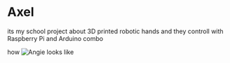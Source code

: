 # Axel
 its my school project about 3D printed robotic hands and they controll with Raspberry Pi and Arduino combo


how ![Angie](https://scontent.xx.fbcdn.net/v/t1.15752-9/p2048x2048/121051904_724945331567879_3956318642100410878_n.jpg?_nc_cat=110&ccb=1-5&_nc_sid=aee45a&_nc_ohc=BLPP6fAmWckAX_52xq4&_nc_ad=z-m&_nc_cid=0&_nc_ht=scontent.xx&oh=03_AVJGXVfvUoJEa9NqIlJaH27BpIplniRo2j8OwLC7Oe3SEQ&oe=622103A8) looks like